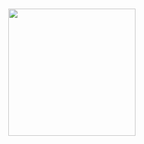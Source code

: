 ###

<img align="right" height="250" src="https://media.giphy.com/media/v1.Y2lkPTc5MGI3NjExZXkzb2FhajhnYjI4dTZqcXg3ZGJoaXFicXJ6cXJ3MzdndHBtYXdkMSZlcD12MV9pbnRlcm5hbF9naWZfYnlfaWQmY3Q9Zw/xThuWhoaNyNBjTGERa/giphy.gif"  />

###






